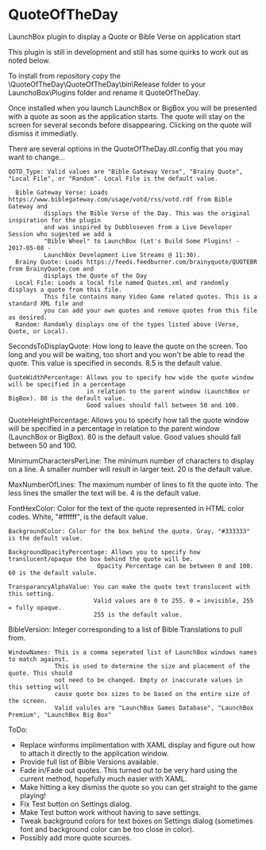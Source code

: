 # QuoteOfTheDay
LaunchBox plugin to display a Quote or Bible Verse on application start

This plugin is still in development and still has some quirks to work out as noted below.

To install from repository copy the \QuoteOfTheDay\QuoteOfTheDay\bin\Release folder to your LaunchoBox\Plugins folder and rename it QuoteOfTheDay.

Once installed when you launch LaunchBox or BigBox you will be presented with a quote as soon as the application starts.
The quote will stay on the screen for several seconds before disappearing. Clicking on the quote will dismiss it immediatly.

There are several options in the QuoteOfTheDay.dll.config that you may want to change...

    QOTD_Type: Valid values are "Bible Gateway Verse", "Brainy Quote", "Local File", or "Random". Local File is the default value.
    
      Bible Gateway Verse: Loads https://www.biblegateway.com/usage/votd/rss/votd.rdf from Bible Gateway and
              displays the Bible Verse of the Day. This was the original inspiration for the plugin
              and was inspired by Dubbloseven from a Live Developer Session who sugested we add a
              "Bible Wheel" to LaunchBox (Let's Build Some Plugins! - 2017-05-08 - 
              LaunchBox Development Live Streams @ 11:30).
      Brainy Quote: Loads https://feeds.feedburner.com/brainyquote/QUOTEBR from BrainyQuote.com and
              displays the Quote of the Day
      Local File: Loads a local file named Quotes.xml and randomly displays a quote from this file.
              This file contains many Video Game related quotes. This is a standard XML file and
              you can add your own quotes and remove quotes from this file as desired. 
      Random: Randomly displays one of the types listed above (Verse, Quote, or Local).
    
        
   SecondsToDisplayQuote: How long to leave the quote on the screen. Too long and you will be waiting,
                          too short and you won't be able to read the quote. This value is specified
                          in seconds. 8.5 is the default value.
                           
    QuoteWidthPercentage: Allows you to specify how wide the quote window will be specified in a percentage
                          in relation to the parent window (LaunchBox or BigBox). 80 is the default value.
                          Good values should fall between 50 and 100.
   QuoteHeightPercentage: Allows you to specify how tall the quote window will be specified in a percentage
                          in relation to the parent window (LaunchBox or BigBox). 80 is the default value.
                          Good values should fall between 50 and 100.
        
   MinimumCharactersPerLine: The minimum number of characters to display on a line. A smaller number
                             will result in larger text. 20 is the default value.
    
   MaxNumberOfLines: The maximum number of lines to fit the quote into. The less lines the smaller the
                     text will be. 4 is the default value.

   FontHexColor: Color for the text of the quote represented in HTML color codes.
                 White, "#ffffff", is the default value.
                 
    BackgroundColor: Color for the box behind the quote. Gray, "#333333" is the default value.
    
    BackgroundOpacityPercentage: Allows you to specify how translucent/opaque the box behind the quote will be.
                             Opacity Percentage can be between 0 and 100. 60 is the default valule.
                             
    TransparancyAlphaValue: You can make the quote text translucent with this setting.
                            Valid values are 0 to 255. 0 = invisible, 255 = fully opaque.
                            255 is the default value.    

   BibleVersion: Integer corresponding to a list of Bible Translations to pull from.

    WindowNames: This is a comma seperated list of LaunchBox windows names to match against.
                 This is used to determine the size and placement of the quote. This should
                 not need to be changed. Empty or inaccurate values in this setting will
                 cause quote box sizes to be based on the entire size of the screen.
                 Valid valules are "LaunchBox Games Database", "LaunchBox Premium", "LaunchBox Big Box"

ToDo:

   * Replace winforms implimentation with XAML display and figure out how to attach it directly to the application window.
   * Provide full list of Bible Versions available.
   * Fade in/Fade out quotes. This turned out to be very hard using the current method, hopefully much easier with XAML.
   * Make hitting a key dismiss the quote so you can get straight to the game playing!
   * Fix Test button on Settings dialog.
   * Make Test button work without having to save settings.
   * Tweak background colors for text boxes on Settings dialog (sometimes font and background color can be too close in color).
   * Possibly add more quote sources.
   
   

